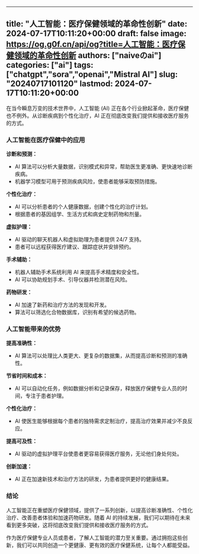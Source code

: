 
---
title: "人工智能：医疗保健领域的革命性创新"
date: 2024-07-17T10:11:20+00:00
draft: false
image: https://og.g0f.cn/api/og?title=人工智能：医疗保健领域的革命性创新
authors: ["naiveのai"]
categories: ["ai"]
tags: ["chatgpt","sora","openai","Mistral AI"]
slug: "20240717101120"
lastmod: 2024-07-17T10:11:20+00:00
---
在当今瞬息万变的技术世界中，人工智能 (AI) 正在各个行业掀起革命，医疗保健也不例外。从诊断疾病到个性化治疗，AI 正在彻底改变我们提供和接收医疗服务的方式。

### 人工智能在医疗保健中的应用

**诊断和预测：**
- AI 算法可以分析大量数据，识别模式和异常，帮助医生更准确、更快速地诊断疾病。
- 机器学习模型可用于预测疾病风险，使患者能够采取预防措施。

**个性化治疗：**
- AI 可以分析患者的个人健康数据，创建个性化的治疗计划。
- 根据患者的基因组学、生活方式和病史定制药物和剂量。

**虚拟护理：**
- AI 驱动的聊天机器人和虚拟助理为患者提供 24/7 支持。
- 患者可以远程获得医疗建议、跟踪症状并安排预约。

**手术辅助：**
- 机器人辅助手术系统利用 AI 来提高手术精度和安全性。
- AI 可以协助规划手术、引导仪器并检测潜在风险。

**药物研发：**
- AI 加速了新药和治疗方法的发现和开发。
- 算法可以筛选化合物数据库，识别有希望的候选药物。

### 人工智能带来的优势

**提高准确性：**
- AI 算法可以处理比人类更大、更复杂的数据集，从而提高诊断和预测的准确性。

**节省时间和成本：**
- AI 可以自动化任务，例如数据分析和记录保存，释放医疗保健专业人员的时间，专注于患者护理。

**个性化治疗：**
- AI 使医生能够根据每个患者的独特需求定制治疗，提高治疗效果并减少不良反应。

**提高可及性：**
- AI 驱动的虚拟护理平台使患者更容易获得医疗服务，无论他们身处何处。

**创新加速：**
- AI 正在加速新技术和治疗方法的研发，为患者提供更好的健康结果。

### 结论

人工智能正在重塑医疗保健领域，提供了一系列创新，以提高诊断准确性、个性化治疗、改善患者体验和加速药物研发。随着 AI 的持续发展，我们可以期待在未来看到更多突破，这将彻底改变我们提供和接收医疗服务的方式。

作为医疗保健专业人员或患者，了解人工智能的潜力至关重要。通过拥抱这些创新，我们可以共同创造一个更健康、更有效的医疗保健系统，让每个人都能受益。